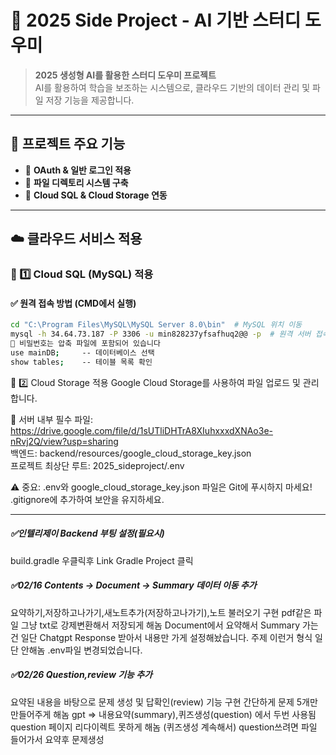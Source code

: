 # 📌 2025 Side Project - AI 기반 스터디 도우미

> **2025 생성형 AI를 활용한 스터디 도우미 프로젝트**  
> AI를 활용하여 학습을 보조하는 시스템으로, 클라우드 기반의 데이터 관리 및 파일 저장 기능을 제공합니다.

---

## 🚀 프로젝트 주요 기능

- 🔹 **OAuth & 일반 로그인 적용**
- 🔹 **파일 디렉토리 시스템 구축**
- 🔹 **Cloud SQL & Cloud Storage 연동**

---

## ☁️ 클라우드 서비스 적용
### 🔹 1️⃣ Cloud SQL (MySQL) 적용

#### ✅ **원격 접속 방법 (CMD에서 실행)**
```sh
cd "C:\Program Files\MySQL\MySQL Server 8.0\bin"  # MySQL 위치 이동
mysql -h 34.64.73.187 -P 3306 -u min828237yfsafhuq2@@ -p  # 원격 서버 접속
🔐 비밀번호는 압축 파일에 포함되어 있습니다
use mainDB;     -- 데이터베이스 선택
show tables;    -- 테이블 목록 확인
```

🔹 2️⃣ Cloud Storage 적용
Google Cloud Storage를 사용하여 파일 업로드 및 관리합니다.

📂 서버 내부 필수 파일: https://drive.google.com/file/d/1sUTliDHTrA8XIuhxxxdXNAo3e-nRvj2Q/view?usp=sharing  
백엔드: backend/resources/google_cloud_storage_key.json  
프로젝트 최상단 루트: 2025_sideproject/.env  
  
⚠️ 중요:
.env와 google_cloud_storage_key.json 파일은 Git에 푸시하지 마세요!
.gitignore에 추가하여 보안을 유지하세요.

---

##### ✅인텔리제이 Backend 부팅 설정(필요시)

build.gradle 우클릭후 Link Gradle Project 클릭

##### ✅02/16 Contents -> Document -> Summary 데이터 이동 추가
요약하기,저장하고나가기,새노트추가(저장하고나가기),노트 불러오기 구현
pdf같은 파일 그냥 txt로 강제변환해서 저장되게 해놈
Document에서 요약해서 Summary 가는건 일단 Chatgpt Response 받아서 내용만
가게 설정해놨습니다. 주제 이런거 형식 일단 안해놈
.env파일 변경되었습니다.


##### ✅02/26 Question,review 기능 추가
요약된 내용을 바탕으로 문제 생성 및 답확인(review) 기능 구현
간단하게 문제 5개만 만들어주게 해놈
gpt => 내용요약(summary),퀴즈생성(question) 에서 두번 사용됨
question 페이지 리다이렉트 못하게 해놈 (퀴즈생성 계속해서)
question쓰려면 파일 들어가서 요약후 문제생성 






